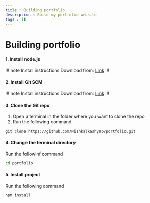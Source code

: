 ```yaml
---
title : Building portfolio
description : Build my portfolio website
tags : []
---
```


# Building portfolio

#### 1. Install node.js

!!! note Install instructions
Download from: [Link](https://nodejs.org/)
!!!

#### 2. Install Git SCM

!!! note Install instructions
Download from: [Link](https://git-scm.com/downloads)
!!!

#### 3. Clone the Git repo
1. Open a terminal in the folder where you want to clone the repo
2. Run the following command
```git
git clone https://github.com/Nishkalkashyap/portfolio.git
```

#### 4. Change the terminal directory
Run the followinf command
```sh
cd portfolio
```

#### 5. Install project 
Run the following command
```sh
npm install
```

